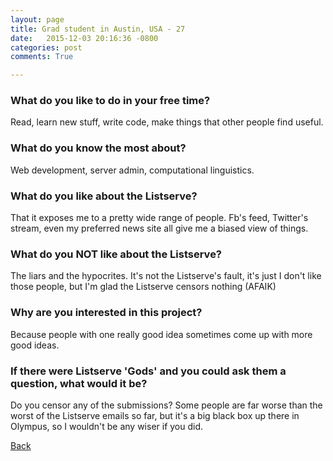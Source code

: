 ```yaml
---
layout: page
title: Grad student in Austin, USA - 27
date:   2015-12-03 20:16:36 -0800
categories: post
comments: True

---
```


### What do you like to do in your free time?
<p>Read, learn new stuff, write code, make things that other people find useful.</p>

### What do you know the most about?
<p>Web development, server admin, computational linguistics.</p>

### What do you like about the Listserve?
<p>That it exposes me to a pretty wide range of people. Fb's feed, Twitter's stream, even my preferred news site all give me a biased view of things.</p>

### What do you NOT like about the Listserve?
<p>The liars and the hypocrites. It's not the Listserve's fault, it's just I don't like those people, but I'm glad the Listserve censors nothing (AFAIK)</p>

### Why are you interested in this project?
<p>Because people with one really good idea sometimes come up with more good ideas.</p>

### If there were Listserve 'Gods' and you could ask them a question, what would it be?
<p>Do you censor any of the submissions? Some people are far worse than the worst of the Listserve emails so far, but it's a big black box up there in Olympus, so I wouldn't be any wiser if you did.</p>

[Back][1]

[1]: /responders/all